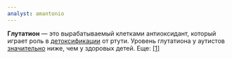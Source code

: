 ```yaml
---
analyst: amantonio
---
```


**Глутатион** — это вырабатываемый клетками антиоксидант, который играет роль в [детоксификации](https://www.ncbi.nlm.nih.gov/pubmed/22459468) от ртути.
Уровень глутатиона у аутистов [значительно](https://www.ncbi.nlm.nih.gov/pubmed/15585776) ниже, чем у здоровых детей. Еще: [[1]](https://www.ncbi.nlm.nih.gov/pmc/articles/PMC2717775/)

